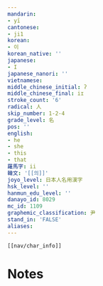 ```yaml
---
mandarin:
- yī
cantonese:
- ji1
korean:
- 이
korean_native: ''
japanese:
- I
japanese_nanori: ''
vietnamese:
middle_chinese_initial: ʔ
middle_chinese_final: iɪ
stroke_count: '6'
radical: 人
skip_number: 1-2-4
grade_level: 名
pos: ''
english:
- he
- she
- this
- that
羅馬字: ii
韓文: '[[의]]'
joyo_level: 日本人名用漢字
hsk_level: ''
hanmun_edu_level: ''
danayo_id: 8029
mc_id: 1109
graphemic_classification: 尹
stand_in: 'FALSE'
aliases:
---
```

```meta-bind-embed
[[nav/char_info]]
```

# Notes

